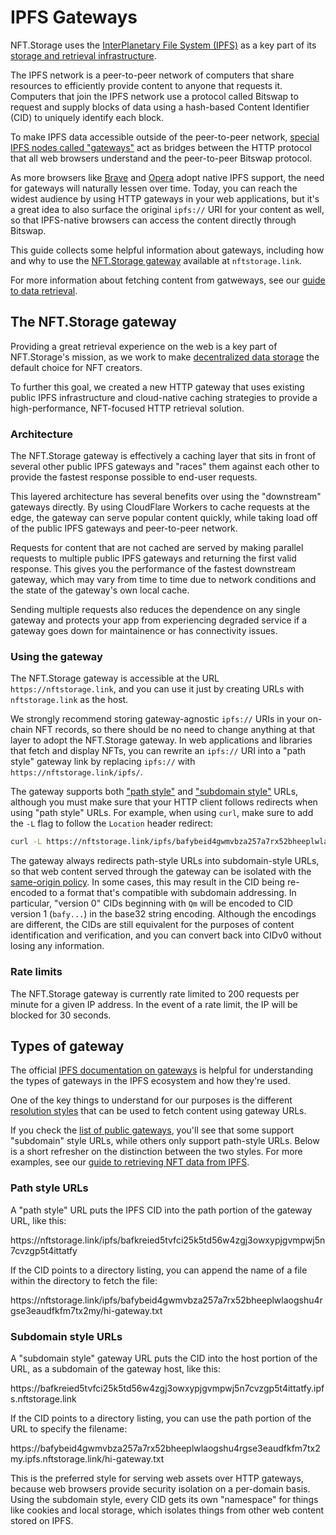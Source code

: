 # IPFS Gateways

NFT.Storage uses the [InterPlanetary File System (IPFS)](https://ipfs.io) as a key part of its [storage and retrieval infrastructure][concepts-decentralized-storage].

The IPFS network is a peer-to-peer network of computers that share resources to efficiently provide content to anyone that requests it. Computers that join the IPFS network use a protocol called Bitswap to request and supply blocks of data using a hash-based Content Identifier (CID) to uniquely identify each block.

To make IPFS data accessible outside of the peer-to-peer network, [special IPFS nodes called "gateways"][ipfs-docs-gateway] act as bridges between the HTTP protocol that all web browsers understand and the peer-to-peer Bitswap protocol.

As more browsers like [Brave][brave-ipfs] and [Opera][opera-ipfs] adopt native IPFS support, the need for gateways will naturally lessen over time. Today, you can reach the widest audience by using HTTP gateways in your web applications, but it's a great idea to also surface the original `ipfs://` URI for your content as well, so that IPFS-native browsers can access the content directly through Bitswap.

This guide collects some helpful information about gateways, including how and why to use the [NFT.Storage gateway](#the-nft-storage-gateway) available at `nftstorage.link`.

For more information about fetching content from gatweways, see our [guide to data retrieval][howto-retrieve].

## The NFT.Storage gateway

Providing a great retrieval experience on the web is a key part of NFT.Storage's mission, as we work to make [decentralized data storage][concepts-decentralized-storage] the default choice for NFT creators.

To further this goal, we created a new HTTP gateway that uses existing public IPFS infrastructure and cloud-native caching strategies to provide a high-performance, NFT-focused HTTP retrieval solution.

### Architecture

The NFT.Storage gateway is effectively a caching layer that sits in front of several other public IPFS gateways and "races" them against each other to provide the fastest response possible to end-user requests.

This layered architecture has several benefits over using the "downstream" gateways directly. By using CloudFlare Workers to cache requests at the edge, the gateway can serve popular content quickly, while taking load off of the public IPFS gateways and peer-to-peer network.

Requests for content that are not cached are served by making parallel requests to multiple public IPFS gateways and returning the first valid response. This gives you the performance of the fastest downstream gateway, which may vary from time to time due to network conditions and the state of the gateway's own local cache. 

Sending multiple requests also reduces the dependence on any single gateway and protects your app from experiencing degraded service if a gateway goes down for maintainence or has connectivity issues.


### Using the gateway

The NFT.Storage gateway is accessible at the URL `https://nftstorage.link`, and you can use it just by creating URLs with `nftstorage.link` as the host. 

We strongly recommend storing gateway-agnostic `ipfs://` URIs in your on-chain NFT records, so there should be no need to change anything at that layer to adopt the NFT.Storage gateway. In web applications and libraries that fetch and display NFTs, you can rewrite an `ipfs://` URI into a "path style" gateway link by replacing `ipfs://` with `https://nftstorage.link/ipfs/`.

The gateway supports both ["path style"](#path-style-urls) and ["subdomain style"](#subdomain-style-urls) URLs, although you must make sure that your HTTP client follows redirects when using "path style" URLs. For example, when using `curl`, make sure to add the `-L` flag to follow the `Location` header redirect:

```bash
curl -L https://nftstorage.link/ipfs/bafybeid4gwmvbza257a7rx52bheeplwlaogshu4rgse3eaudfkfm7tx2my/hi-gateway.txt
```

The gateway always redirects path-style URLs into subdomain-style URLs, so that web content served through the gateway can be isolated with the [same-origin policy](https://en.wikipedia.org/wiki/Same-origin_policy). In some cases, this may result in the CID being re-encoded to a format that's compatible with subdomain addressing. In particular, "version 0" CIDs beginning with `Qm` will be encoded to CID version 1 (`bafy...`) in the base32 string encoding. Although the encodings are different, the CIDs are still equivalent for the purposes of content identification and verification, and you can convert back into CIDv0 without losing any information.

### Rate limits

The NFT.Storage gateway is currently rate limited to 200 requests per minute for a given IP address. In the event of a rate limit, the IP will be blocked for 30 seconds.

## Types of gateway

The official [IPFS documentation on gateways][ipfs-docs-gateway] is helpful for understanding the types of gateways in the IPFS ecosystem and how they're used.

One of the key things to understand for our purposes is the different [resolution styles][ipfs-docs-gateway-resolution] that can be used to fetch content using gateway URLs.

If you check the [list of public gateways][public-gateway-checker], you'll see that some support "subdomain" style URLs, while others only support path-style URLs. Below is a short refresher on the distinction between the two styles. For more examples, see our [guide to retrieving NFT data from IPFS][howto-retrieve].

### Path style URLs

A "path style" URL puts the IPFS CID into the path portion of the gateway URL, like this:

<span className="overflow-wrap-breakword">
https://nftstorage.link/ipfs/bafkreied5tvfci25k5td56w4zgj3owxypjgvmpwj5n7cvzgp5t4ittatfy
</span>

If the CID points to a directory listing, you can append the name of a file within the directory to fetch the file:

<span className="overflow-wrap-breakword">
https://nftstorage.link/ipfs/bafybeid4gwmvbza257a7rx52bheeplwlaogshu4rgse3eaudfkfm7tx2my/hi-gateway.txt
</span>

### Subdomain style URLs

A "subdomain style" gateway URL puts the CID into the host portion of the URL, as a subdomain of the gateway host, like this:

<span className="overflow-wrap-breakword">
https://bafkreied5tvfci25k5td56w4zgj3owxypjgvmpwj5n7cvzgp5t4ittatfy.ipfs.nftstorage.link
</span>

If the CID points to a directory listing, you can use the path portion of the URL to specify the filename:

<span className="overflow-wrap-breakword">
https://bafybeid4gwmvbza257a7rx52bheeplwlaogshu4rgse3eaudfkfm7tx2my.ipfs.nftstorage.link/hi-gateway.txt
</span>

This is the preferred style for serving web assets over HTTP gateways, because web browsers provide security isolation on a per-domain basis. Using the subdomain style, every CID gets its own "namespace" for things like cookies and local storage, which isolates things from other web content stored on IPFS.


[concepts-decentralized-storage]: /docs/concepts/decentralized-storage/
[brave-ipfs]: https://brave.com/ipfs-support/
[opera-ipfs]: https://blogs.opera.com/tips-and-tricks/2021/02/opera-crypto-files-for-keeps-ipfs-unstoppable-domains/
[ipfs-docs-cid]: https://docs.ipfs.io/concepts/content-addressing
[ipfs-docs-gateway]: https://docs.ipfs.io/concepts/ipfs-gateway/
[ipfs-docs-gateway-resolution]: https://docs.ipfs.io/concepts/ipfs-gateway/#resolution-style
[public-gateway-checker]: https://ipfs.github.io/public-gateway-checker/
[howto-retrieve]: /docs/how-to/retrieve

